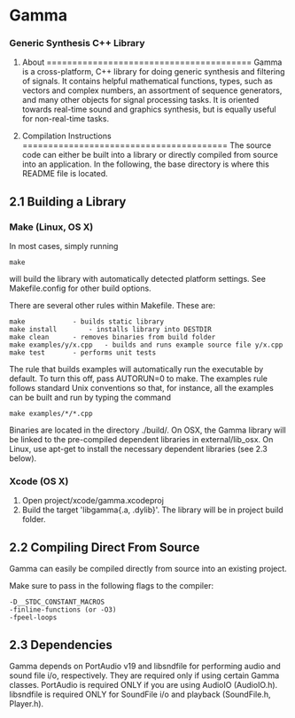 # Gamma
### Generic Synthesis C++ Library


1. About
========================================
Gamma is a cross-platform, C++ library for doing generic synthesis and 
filtering of signals. It contains helpful mathematical functions, 
types, such as vectors and complex numbers, an assortment of sequence 
generators, and many other objects for signal processing tasks. 
It is oriented towards real-time sound and graphics synthesis, but is 
equally useful for non-real-time tasks.



2. Compilation Instructions
========================================
The source code can either be built into a library or directly compiled from source into an application. In the following, the base directory is where this README file is located.



2.1 Building a Library
----------------------------------------

### Make (Linux, OS X)

In most cases, simply running

	make

will build the library with automatically detected platform settings. See Makefile.config for other build options.

There are several other rules within Makefile. These are:

	make			- builds static library
	make install		- installs library into DESTDIR
	make clean		- removes binaries from build folder
	make examples/y/x.cpp	- builds and runs example source file y/x.cpp
	make test		- performs unit tests

The rule that builds examples will automatically run the executable by default. To turn this off, pass AUTORUN=0 to make. The examples rule follows standard Unix conventions so that, for instance, all the examples can be built and run by typing the command 

	make examples/*/*.cpp

Binaries are located in the directory ./build/. On OSX, the Gamma library will be linked to the pre-compiled dependent libraries in external/lib_osx. On Linux, use apt-get to install the necessary dependent libraries (see 2.3 below).


### Xcode (OS X)

1. Open project/xcode/gamma.xcodeproj
2. Build the target 'libgamma{.a, .dylib}'. The library will be in project build folder.



2.2 Compiling Direct From Source
----------------------------------------
Gamma can easily be compiled directly from source into an existing project.

Make sure to pass in the following flags to the compiler:

	-D__STDC_CONSTANT_MACROS
	-finline-functions (or -O3)
	-fpeel-loops



2.3 Dependencies
----------------------------------------
Gamma depends on PortAudio v19 and libsndfile for performing audio and sound file i/o, respectively. They are required only if using certain Gamma classes. PortAudio is required ONLY if you are using AudioIO (AudioIO.h). libsndfile is required ONLY for SoundFile i/o and playback (SoundFile.h, Player.h).

